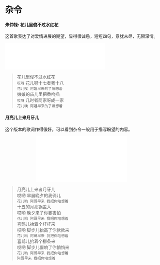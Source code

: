 # 杂令  
#### 朱仲禄: 花儿里俊不过水红花  
这首歌表达了对爱情进展的期望，显得很诚恳，短短四句，意犹未尽，无限深情。  
<iframe frameborder="no" border="0" marginwidth="0" marginheight="0" width="330" height="86" src="//music.163.com/outchain/player?type=2&id=195769&auto=1&height=66"></iframe>  

> 花儿里俊不过水红花  
> `哎呀` 花儿呀十七者我十八  
> `花儿唉 阿姐早来的了嘛想着`  
> 娘娘的庙儿里把香哈插  
> `哎呀` 几时者两家呀成一家  
> `花儿唉 阿姐早来的了嘛想着`  


#### 月亮儿上来月牙儿  
这个版本的歌词作得很好。可以看到杂令一般用于描写盼望的内容。  
<center>  
<iframe src="//player.bilibili.com/player.html?aid=28574563&bvid=BV1Cs411u7yC&cid=49466681&page=1" scrolling="no" border="0" frameborder="no" framespacing="0" allowfullscreen="true"> </iframe>  
</center>  

> 月亮儿上来者月牙儿  
> 哎哟 早晨晚夕的我俩儿  
> `花儿哟 阿哥早来 我把你哈想着`  
> 十五的月亮锅盖大  
> 哎哟 晚夕来了你嫑害怕  
> `花儿哟 阿哥早来 我把你哈想着`  
> 喜鹊儿抬着个杆杆来  
> 哎哟 脚步儿抬高了你款款来  
> `花儿哟 阿哥早来 我把你哈想着`  
> 喜鹊儿抬着个柳条来  
> 哎哟 脚步儿嫑响了你悄悄来  
> `花儿哟 阿哥早来 我把你哈想着`  
> `阿哥早来 我把你哈想着`  
